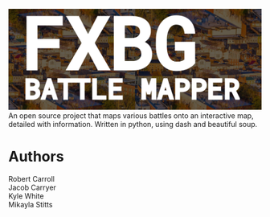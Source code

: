 
![header](https://github.com/robswc/fxbg-battle-mapper/blob/main/misc/header.png)
An open source project that maps various battles onto an interactive map, detailed with information.
Written in python, using dash and beautiful soup.

# Authors

Robert Carroll  
Jacob Carryer  
Kyle White  
Mikayla Stitts
